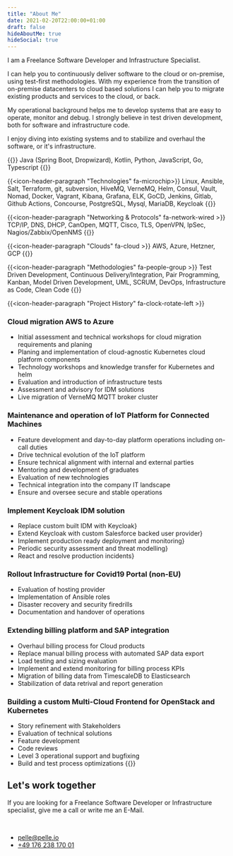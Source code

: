 ```yaml
---
title: "About Me"
date: 2021-02-20T22:00:00+01:00
draft: false
hideAboutMe: true
hideSocial: true
---
```


I am a Freelance Software Developer and Infrastructure Specialist. 

I can help you to continuously deliver software to the cloud or on-premise, using test-first methodologies. With my experience from the transition of on-premise datacenters to cloud based solutions I can help you to migrate existing products and services to the cloud, or back.

My operational background helps me to develop systems that are easy to operate, monitor and debug. I strongly believe in test driven development, both for software and infrastructure code.

I enjoy diving into existing systems and to stabilize and overhaul the software, or it's infrastructure. 

{{<icon-header-paragraph Ecosystems fa-leaf>}}
Java (Spring Boot, Dropwizard), Kotlin, Python, JavaScript, Go, Typescript
{{</icon-header-paragraph>}}

{{<icon-header-paragraph "Technologies" fa-microchip>}}
Linux, Ansible, Salt, Terraform, git, subversion, HiveMQ, VerneMQ, Helm, Consul, Vault, Nomad, Docker, Vagrant, Kibana, Grafana,
ELK, GoCD, Jenkins, Gitlab, Github Actions, Concourse, PostgreSQL, Mysql, MariaDB, Keycloak
{{</icon-header-paragraph>}}

{{<icon-header-paragraph "Networking & Protocols" fa-network-wired >}}
TCP/IP, DNS, DHCP, CanOpen, MQTT, Cisco, TLS, OpenVPN, IpSec, Nagios/Zabbix/OpenNMS
{{</icon-header-paragraph>}}

{{<icon-header-paragraph "Clouds" fa-cloud >}}
AWS, Azure, Hetzner, GCP
{{</icon-header-paragraph>}}

{{<icon-header-paragraph "Methodologies" fa-people-group >}}
Test Driven Development, Continuous Delivery/Integration, Pair Programming, Kanban, Model Driven Development, UML, SCRUM,
DevOps, Infrastructure as Code, Clean Code
{{</icon-header-paragraph>}}

{{<icon-header-paragraph "Project History" fa-clock-rotate-left >}}

### Cloud migration AWS to Azure

* Initial assessment and technical workshops for cloud migration requirements and planing
* Planing and implementation of cloud-agnostic Kubernetes cloud platform components
* Technology workshops and knowledge transfer for Kubernetes and helm
* Evaluation and introduction of infrastructure tests
* Assessment and advisory for IDM solutions
* Live migration of VerneMQ MQTT broker cluster

### Maintenance and operation of IoT Platform for Connected Machines

* Feature development and day-to-day platform operations including on-call duties
* Drive technical evolution of the IoT platform
* Ensure technical alignment with internal and external parties
* Mentoring and development of graduates
* Evaluation of new technologies
* Technical integration into the company IT landscape
* Ensure and oversee secure and stable operations

### Implement Keycloak IDM solution

* Replace custom built IDM with Keycloak}
* Extend Keycloak with custom Salesforce backed user provider}
* Implement production ready deployment and monitoring}
* Periodic security assessment and threat modelling}
* React and resolve production incidents}

### Rollout Infrastructure for Covid19 Portal (non-EU)

* Evaluation of hosting provider
* Implementation of Ansible roles
* Disaster recovery and security firedrills
* Documentation and handover of operations


### Extending billing platform and SAP integration

* Overhaul billing process for Cloud products
* Replace manual billing process with automated SAP data export
* Load testing and sizing evaluation
* Implement and extend monitoring for billing process KPIs
* Migration of billing data from TimescaleDB to Elasticsearch
* Stabilization of data retrival and report generation

### Building a custom Multi-Cloud Frontend for OpenStack and Kubernetes

* Story refinement with Stakeholders
* Evaluation of technical solutions
* Feature development
* Code reviews
* Level 3 operational support and bugfixing
* Build and test process optimizations
{{</icon-header-paragraph>}}

## Let's work together

If you are looking for a Freelance Software Developer or Infrastructure specialist, give me a call or write me an E-Mail.

<br />

<ul class="list-group list-no-style list-group-horizontal justify-content-center gap-3">
    <li>
        <a href="mailto:pelle@pelle.io" title="Email me">
            <span class="fa-stack fa-lg">
                <i class="fas fa-circle fa-stack-2x"></i>
                <i class="fas fa-envelope fa-stack-1x fa-inverse"></i>
            </span>
            pelle@pelle.io
        </a>
    </li>
    <li>
        <a href="tel:+49%20176%20238%20170%2001" title="Call me">
            <span class="fa-stack fa-lg">
                <i class="fas fa-circle fa-stack-2x"></i>
                <i class="fas fa-phone fa-stack-1x fa-inverse"></i>
            </span>
            +49 176 238 170 01
        </a>
    </li>
</ul>
